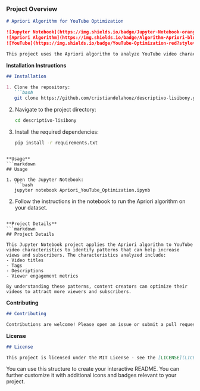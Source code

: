 ### **Project Overview**
```markdown
# Apriori Algorithm for YouTube Optimization

![Jupyter Notebook](https://img.shields.io/badge/Jupyter-Notebook-orange?style=flat&logo=jupyter)
![Apriori Algorithm](https://img.shields.io/badge/Algorithm-Apriori-blue?style=flat)
![YouTube](https://img.shields.io/badge/YouTube-Optimization-red?style=flat&logo=youtube)

This project uses the Apriori algorithm to analyze YouTube video characteristics and derive insights for increasing views and subscribers.
```

**Installation Instructions**
```markdown
## Installation

1. Clone the repository:
   ```bash
   git clone https://github.com/cristiandelahooz/descriptivo-lisibony.git
   ```

2. Navigate to the project directory:
   ```bash
   cd descriptivo-lisibony
   ```

3. Install the required dependencies:
   ```bash
   pip install -r requirements.txt
   ```
```

**Usage**
```markdown
## Usage

1. Open the Jupyter Notebook:
   ```bash
   jupyter notebook Apriori_YouTube_Optimization.ipynb
   ```

2. Follow the instructions in the notebook to run the Apriori algorithm on your dataset.
```

**Project Details**
```markdown
## Project Details

This Jupyter Notebook project applies the Apriori algorithm to YouTube video characteristics to identify patterns that can help increase views and subscribers. The characteristics analyzed include:
- Video titles
- Tags
- Descriptions
- Viewer engagement metrics

By understanding these patterns, content creators can optimize their videos to attract more viewers and subscribers.
```

**Contributing**
```markdown
## Contributing

Contributions are welcome! Please open an issue or submit a pull request for any improvements or additional features.
```

**License**
```markdown
## License

This project is licensed under the MIT License - see the [LICENSE](LICENSE) file for details.
```

You can use this structure to create your interactive README. You can further customize it with additional icons and badges relevant to your project.

